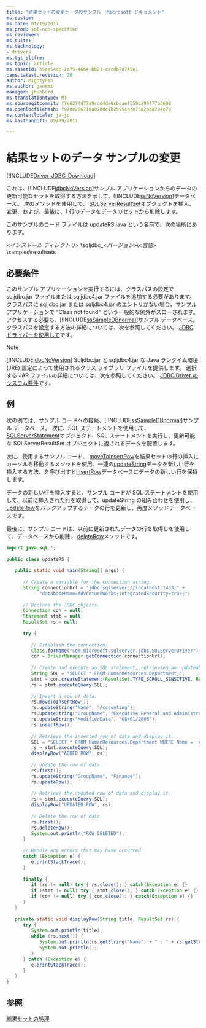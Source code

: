 ```yaml
---
title: "結果セットの変更データのサンプル |Microsoft ドキュメント"
ms.custom: 
ms.date: 01/19/2017
ms.prod: sql-non-specified
ms.reviewer: 
ms.suite: 
ms.technology:
- drivers
ms.tgt_pltfrm: 
ms.topic: article
ms.assetid: b5ae54dc-2a79-4664-bb21-cacdb7d745e1
caps.latest.revision: 20
author: MightyPen
ms.author: genemi
manager: jhubbard
ms.translationtype: MT
ms.sourcegitcommit: f7e6274d77a9cdd4de6cbcaef559ca99f77b3608
ms.openlocfilehash: f97de286718a07ddc1b2595ca3e75a2aba294c73
ms.contentlocale: ja-jp
ms.lasthandoff: 09/09/2017

---
```

# <a name="modifying-result-set-data-sample"></a>結果セットのデータ サンプルの変更
[!INCLUDE[Driver_JDBC_Download](../../../includes/driver_jdbc_download.md)]

  これは、[!INCLUDE[jdbcNoVersion](../../../includes/jdbcnoversion_md.md)]サンプル アプリケーションからのデータの更新可能なセットを取得する方法を示して、[!INCLUDE[ssNoVersion](../../../includes/ssnoversion_md.md)]データベース。 次のメソッドを使用して、 [SQLServerResultSet](../../../connect/jdbc/reference/sqlserverresultset-class.md)オブジェクトを挿入、変更、および、最後に、1 行のデータをデータのセットから削除します。  
  
 このサンプルのコード ファイルは updateRS.java という名前で、次の場所にあります。  
  
 \<*インストール ディレクトリ*> \sqljdbc_\<*バージョン*>\\<*言語*> \samples\resultsets  
  
## <a name="requirements"></a>必要条件  
 このサンプル アプリケーションを実行するには、クラスパスの設定で sqljdbc.jar ファイルまたは sqljdbc4.jar ファイルを追加する必要があります。 クラスパスに sqljdbc.jar または sqljdbc4.jar のエントリがない場合、サンプル アプリケーションで "Class not found" という一般的な例外がスローされます。 アクセスする必要も、[!INCLUDE[ssSampleDBnormal](../../../includes/sssampledbnormal_md.md)]サンプル データベース。 クラスパスを設定する方法の詳細については、次を参照してください。 [JDBC ドライバーを使用して](../../../connect/jdbc/using-the-jdbc-driver.md)です。  
  
> [!NOTE]  
>  [!INCLUDE[jdbcNoVersion](../../../includes/jdbcnoversion_md.md)] Sqljdbc.jar と sqljdbc4.jar な Java ランタイム環境 (JRE) 設定によって使用されるクラス ライブラリ ファイルを提供します。 選択する JAR ファイルの詳細については、次を参照してください。 [JDBC Driver のシステム要件](../../../connect/jdbc/system-requirements-for-the-jdbc-driver.md)です。  
  
## <a name="example"></a>例  
 次の例では、サンプル コードへの接続、[!INCLUDE[ssSampleDBnormal](../../../includes/sssampledbnormal_md.md)]サンプル データベース。 次に、SQL ステートメントを使用して、 [SQLServerStatement](../../../connect/jdbc/reference/sqlserverstatement-class.md)オブジェクト、SQL ステートメントを実行し、更新可能な SQLServerResultSet オブジェクトに返されるデータを配置します。  
  
 次に、使用するサンプル コード、 [moveToInsertRow](../../../connect/jdbc/reference/movetoinsertrow-method-sqlserverresultset.md)を結果セットの行の挿入にカーソルを移動するメソッドを使用、一連の[updateString](../../../connect/jdbc/reference/updatestring-method-sqlserverresultset.md)データを新しい行を挿入する方法、を呼び出すと[insertRow](../../../connect/jdbc/reference/insertrow-method-sqlserverresultset.md)データベースにデータの新しい行を保持します。  
  
 データの新しい行を挿入すると、サンプル コードが SQL ステートメントを使用して、以前に挿入された行を取得して、updateString の組み合わせを使用し、 [updateRow](../../../connect/jdbc/reference/updaterow-method-sqlserverresultset.md)をバックアップするデータの行を更新し、再度メソッドデータベースです。  
  
 最後に、サンプル コードは、以前に更新されたデータの行を取得しを使用して、データベースから削除、 [deleteRow](../../../connect/jdbc/reference/deleterow-method-sqlserverresultset.md)メソッドです。  
  
```java
import java.sql.*;  
  
public class updateRS {  
  
   public static void main(String[] args) {  
  
      // Create a variable for the connection string.  
      String connectionUrl = "jdbc:sqlserver://localhost:1433;" +  
            "databaseName=AdventureWorks;integratedSecurity=true;";  
  
      // Declare the JDBC objects.  
      Connection con = null;  
      Statement stmt = null;  
      ResultSet rs = null;  
  
      try {  
  
         // Establish the connection.  
         Class.forName("com.microsoft.sqlserver.jdbc.SQLServerDriver");  
         con = DriverManager.getConnection(connectionUrl);  
  
         // Create and execute an SQL statement, retrieving an updateable result set.  
         String SQL = "SELECT * FROM HumanResources.Department;";  
         stmt = con.createStatement(ResultSet.TYPE_SCROLL_SENSITIVE, ResultSet.CONCUR_UPDATABLE);  
         rs = stmt.executeQuery(SQL);  
  
         // Insert a row of data.  
         rs.moveToInsertRow();  
         rs.updateString("Name", "Accounting");  
         rs.updateString("GroupName", "Executive General and Administration");  
         rs.updateString("ModifiedDate", "08/01/2006");  
         rs.insertRow();  
  
         // Retrieve the inserted row of data and display it.  
         SQL = "SELECT * FROM HumanResources.Department WHERE Name = 'Accounting';";  
         rs = stmt.executeQuery(SQL);  
         displayRow("ADDED ROW", rs);  
  
         // Update the row of data.  
         rs.first();  
         rs.updateString("GroupName", "Finance");  
         rs.updateRow();  
  
         // Retrieve the updated row of data and display it.  
         rs = stmt.executeQuery(SQL);  
         displayRow("UPDATED ROW", rs);  
  
         // Delete the row of data.  
         rs.first();  
         rs.deleteRow();  
         System.out.println("ROW DELETED");  
      }  
  
      // Handle any errors that may have occurred.  
      catch (Exception e) {  
         e.printStackTrace();  
      }  
  
      finally {  
         if (rs != null) try { rs.close(); } catch(Exception e) {}  
         if (stmt != null) try { stmt.close(); } catch(Exception e) {}  
         if (con != null) try { con.close(); } catch(Exception e) {}  
      }  
   }  
  
   private static void displayRow(String title, ResultSet rs) {  
      try {  
         System.out.println(title);  
         while (rs.next()) {  
            System.out.println(rs.getString("Name") + " : " + rs.getString("GroupName"));  
            System.out.println();  
         }  
      } catch (Exception e) {  
         e.printStackTrace();  
      }  
   }  
}  
```  
  
## <a name="see-also"></a>参照  
 [結果セットの処理](../../../connect/jdbc/working-with-result-sets.md)  
  
  
